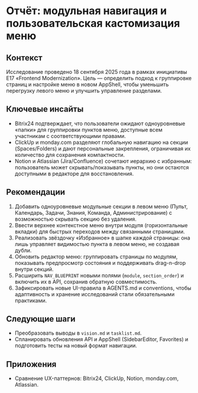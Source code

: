 # Отчёт: модульная навигация и пользовательская кастомизация меню

## Контекст
Исследование проведено 18 сентября 2025 года в рамках инициативы E17 «Frontend Modernization». Цель — определить подход к группировке страниц и настройке меню в новом AppShell, чтобы уменьшить перегрузку левого меню и улучшить управление разделами.

## Ключевые инсайты
- Bitrix24 подтверждает, что пользователи ожидают одноуровневые «папки» для группировки пунктов меню, доступные всем участникам с соответствующими правами.
- ClickUp и monday.com разделяют глобальную навигацию на секции (Spaces/Folders) и дают персональные закрепления, ограничивая их количество для сохранения компактности.
- Notion и Atlassian (Jira/Confluence) сочетают иерархию с избранным: пользователь может скрывать/показывать пункты, но они остаются доступными в редакторе для восстановления.

## Рекомендации
1. Добавить одноуровневые модульные секции в левом меню (Пульт, Календарь, Задачи, Знания, Команда, Администрирование) с возможностью скрывать секцию без удаления.
2. Ввести верхнее контекстное меню внутри модуля (горизонтальные вкладки) для быстрых переходов между связанными страницами.
3. Реализовать звёздочку «Избранное» в шапке каждой страницы: она лишь управляет видимостью пункта в левом меню, не создавая дубли.
4. Обновить редактор меню: группировать страницы по модулям, показывать предпросмотр состояния и поддерживать drag-n-drop внутри секций.
5. Расширить `NAV_BLUEPRINT` новыми полями (`module`, `section_order`) и включить их в API, сохранив обратную совместимость.
6. Зафиксировать новые UI-правила в AGENTS.md и conventions, чтобы адаптивность и хранение исследований стали обязательными практиками.

## Следующие шаги
- Преобразовать выводы в `vision.md` и `tasklist.md`.
- Спланировать обновления API и AppShell (SidebarEditor, Favorites) и подготовить тесты на новый формат навигации.

## Приложения
- Сравнение UX-паттернов: Bitrix24, ClickUp, Notion, monday.com, Atlassian.
